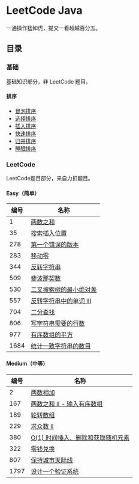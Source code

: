 # LeetCode Java

一通操作猛如虎，提交一看超越百分五。

## 目录

### 基础

基础知识部分，非 LeetCode 题目。

#### 排序

* [冒泡排序](src/main/java/net/renfei/base/Sort.java)
* [选择排序](src/main/java/net/renfei/base/Sort.java)
* [插入排序](src/main/java/net/renfei/base/Sort.java)
* [快速排序](src/main/java/net/renfei/base/Sort.java)
* [归并排序](src/main/java/net/renfei/base/Sort.java)
* [睡眠排序](src/main/java/net/renfei/base/Sort.java)

### LeetCode

LeetCode题目部分，来自力扣题目。

#### Easy（简单）

| 编号   | 名称 |
|------|----|
| 1    | [两数之和](src/main/java/net/renfei/leetcode/easy/TwoSum.java) |
| 35   | [搜索插入位置](src/main/java/net/renfei/leetcode/easy/SearchInsertPosition.java) |
| 278  | [第一个错误的版本](src/main/java/net/renfei/leetcode/easy/FirstBadVersion.java) |
| 283  | [移动零](src/main/java/net/renfei/leetcode/easy/MoveZeroes.java) |
| 344  | [反转字符串](src/main/java/net/renfei/leetcode/easy/ReverseString.java) |
| 509  | [斐波那契数](src/main/java/net/renfei/leetcode/easy/FibonacciNumber.java) |
| 530  | [二叉搜索树的最小绝对差](src/main/java/net/renfei/leetcode/easy/MinimumAbsoluteDifferenceInBst.java) |
| 557  | [反转字符串中的单词 III](src/main/java/net/renfei/leetcode/easy/ReverseWordsInAStringIII.java) |
| 704  | [二分查找](src/main/java/net/renfei/leetcode/easy/BinarySearch.java) |
| 806  | [写字符串需要的行数](src/main/java/net/renfei/leetcode/easy/NumberOfLinesToWriteString.java) |
| 977  | [有序数组的平方](src/main/java/net/renfei/leetcode/easy/SquaresOfASortedArray.java) |
| 1684 | [统计一致字符串的数目](src/main/java/net/renfei/leetcode/easy/CountTheNumberOfConsistentStrings.java) |

#### Medium（中等）

| 编号   | 名称 |
|------|----|
| 2    | [两数相加](src/main/java/net/renfei/leetcode/medium/AddTwoNumbers.java) |
| 167  | [两数之和 II - 输入有序数组](src/main/java/net/renfei/leetcode/medium/TwoSumIIinputArrayIsSorted.java) |
| 189  | [轮转数组](src/main/java/net/renfei/leetcode/medium/RotateArray.java) |
| 229  | [求众数 II](src/main/java/net/renfei/leetcode/medium/MajorityElementII.java) |
| 380  | [O(1) 时间插入、删除和获取随机元素](src/main/java/net/renfei/leetcode/medium/InsertDeleteGetrandomO1.java) |
| 322  | [零钱兑换](src/main/java/net/renfei/leetcode/medium/CoinChange.java) |
| 807  | [保持城市天际线](src/main/java/net/renfei/leetcode/medium/MaxIncreaseKeepingSkyline.java) |
| 1797 | [设计一个验证系统](src/main/java/net/renfei/leetcode/medium/AuthenticationManager.java) |
